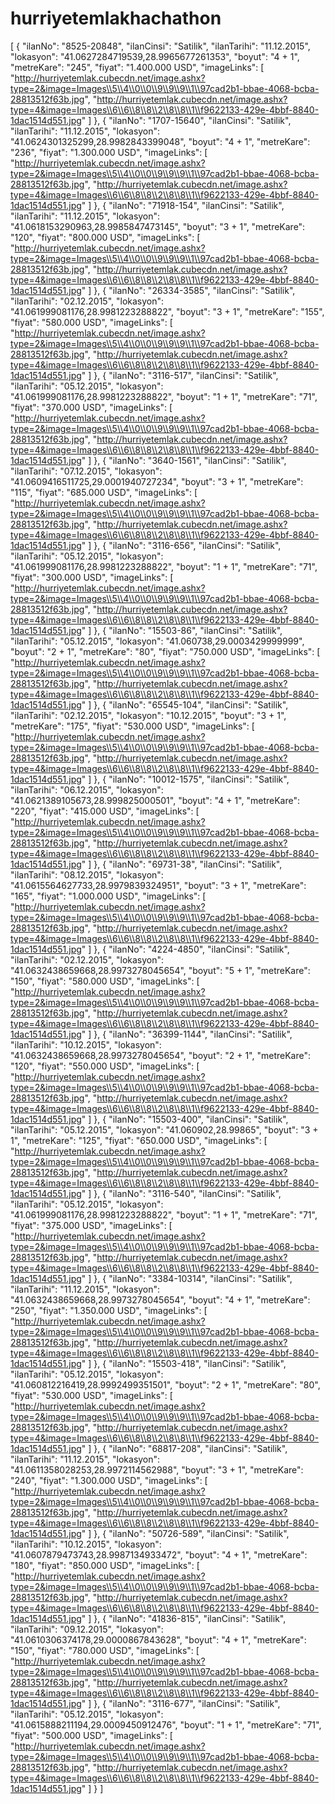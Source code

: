# hurriyetemlakhachathon

[
    {
        "ilanNo": "8525-20848",
        "ilanCinsi": "Satilik",
        "ilanTarihi": "11.12.2015",
        "lokasyon": "41.0627284719539,28.9965677261353",
        "boyut": "4 + 1",
        "metreKare": "245",
        "fiyat": "1.400.000 USD",
        "imageLinks": [
                "http://hurriyetemlak.cubecdn.net/image.ashx?type=2&image=Images\\5\\4\\0\\0\\9\\9\\9\\1\\97cad2b1-bbae-4068-bcba-28813512f63b.jpg",
                "http://hurriyetemlak.cubecdn.net/image.ashx?type=4&image=Images\\6\\6\\8\\8\\2\\8\\8\\1\\f9622133-429e-4bbf-8840-1dac1514d551.jpg"
                ]
    },
    {
        "ilanNo": "1707-15640",
        "ilanCinsi": "Satilik",
        "ilanTarihi": "11.12.2015",
        "lokasyon": "41.0624301325299,28.9982843399048",
        "boyut": "4 + 1",
        "metreKare": "236",
        "fiyat": "1.300.000 USD",
        "imageLinks": [
                "http://hurriyetemlak.cubecdn.net/image.ashx?type=2&image=Images\\5\\4\\0\\0\\9\\9\\9\\1\\97cad2b1-bbae-4068-bcba-28813512f63b.jpg",
                "http://hurriyetemlak.cubecdn.net/image.ashx?type=4&image=Images\\6\\6\\8\\8\\2\\8\\8\\1\\f9622133-429e-4bbf-8840-1dac1514d551.jpg"
                ]
    },
    {
        "ilanNo": "71918-154",
        "ilanCinsi": "Satilik",
        "ilanTarihi": "11.12.2015",
        "lokasyon": "41.0618153290963,28.9985847473145",
        "boyut": "3 + 1",
        "metreKare": "120",
        "fiyat": "800.000 USD",
        "imageLinks": [
                "http://hurriyetemlak.cubecdn.net/image.ashx?type=2&image=Images\\5\\4\\0\\0\\9\\9\\9\\1\\97cad2b1-bbae-4068-bcba-28813512f63b.jpg",
                "http://hurriyetemlak.cubecdn.net/image.ashx?type=4&image=Images\\6\\6\\8\\8\\2\\8\\8\\1\\f9622133-429e-4bbf-8840-1dac1514d551.jpg"
                ]
    },
    {
        "ilanNo": "26334-3585",
        "ilanCinsi": "Satilik",
        "ilanTarihi": "02.12.2015",
        "lokasyon": "41.061999081176,28.9981223288822",
        "boyut": "3 + 1",
        "metreKare": "155",
        "fiyat": "580.000 USD",
        "imageLinks": [
                "http://hurriyetemlak.cubecdn.net/image.ashx?type=2&image=Images\\5\\4\\0\\0\\9\\9\\9\\1\\97cad2b1-bbae-4068-bcba-28813512f63b.jpg",
                "http://hurriyetemlak.cubecdn.net/image.ashx?type=4&image=Images\\6\\6\\8\\8\\2\\8\\8\\1\\f9622133-429e-4bbf-8840-1dac1514d551.jpg"
                ]
    },
    {
        "ilanNo": "3116-517",
        "ilanCinsi": "Satilik",
        "ilanTarihi": "05.12.2015",
        "lokasyon": "41.061999081176,28.9981223288822",
        "boyut": "1 + 1",
        "metreKare": "71",
        "fiyat": "370.000 USD",
        "imageLinks": [
"http://hurriyetemlak.cubecdn.net/image.ashx?type=2&image=Images\\5\\4\\0\\0\\9\\9\\9\\1\\97cad2b1-bbae-4068-bcba-28813512f63b.jpg",
                "http://hurriyetemlak.cubecdn.net/image.ashx?type=4&image=Images\\6\\6\\8\\8\\2\\8\\8\\1\\f9622133-429e-4bbf-8840-1dac1514d551.jpg"
                ]
    },
    {
        "ilanNo": "3640-1561",
        "ilanCinsi": "Satilik",
        "ilanTarihi": "07.12.2015",
        "lokasyon": "41.0609416511725,29.0001940727234",
        "boyut": "3 + 1",
        "metreKare": "115",
        "fiyat": "685.000 USD",
        "imageLinks": [
                "http://hurriyetemlak.cubecdn.net/image.ashx?type=2&image=Images\\5\\4\\0\\0\\9\\9\\9\\1\\97cad2b1-bbae-4068-bcba-28813512f63b.jpg",
                "http://hurriyetemlak.cubecdn.net/image.ashx?type=4&image=Images\\6\\6\\8\\8\\2\\8\\8\\1\\f9622133-429e-4bbf-8840-1dac1514d551.jpg"
                ]
    },
    {
        "ilanNo": "3116-656",
        "ilanCinsi": "Satilik",
        "ilanTarihi": "05.12.2015",
        "lokasyon": "41.061999081176,28.9981223288822",
        "boyut": "1 + 1",
        "metreKare": "71",
        "fiyat": "300.000 USD",
        "imageLinks": [
                "http://hurriyetemlak.cubecdn.net/image.ashx?type=2&image=Images\\5\\4\\0\\0\\9\\9\\9\\1\\97cad2b1-bbae-4068-bcba-28813512f63b.jpg",
                "http://hurriyetemlak.cubecdn.net/image.ashx?type=4&image=Images\\6\\6\\8\\8\\2\\8\\8\\1\\f9622133-429e-4bbf-8840-1dac1514d551.jpg"
                ]
    },
    {
        "ilanNo": "15503-86",
        "ilanCinsi": "Satilik",
        "ilanTarihi": "05.12.2015",
        "lokasyon": "41.060738,29.0003429999999",
        "boyut": "2 + 1",
        "metreKare": "80",
        "fiyat": "750.000 USD",
        "imageLinks": [
                "http://hurriyetemlak.cubecdn.net/image.ashx?type=2&image=Images\\5\\4\\0\\0\\9\\9\\9\\1\\97cad2b1-bbae-4068-bcba-28813512f63b.jpg",
                "http://hurriyetemlak.cubecdn.net/image.ashx?type=4&image=Images\\6\\6\\8\\8\\2\\8\\8\\1\\f9622133-429e-4bbf-8840-1dac1514d551.jpg"
                ]
    },
    {
        "ilanNo": "65545-104",
        "ilanCinsi": "Satilik",
        "ilanTarihi": "02.12.2015",
        "lokasyon": "10.12.2015",
        "boyut": "3 + 1",
        "metreKare": "175",
        "fiyat": "530.000 USD",
        "imageLinks": [
                "http://hurriyetemlak.cubecdn.net/image.ashx?type=2&image=Images\\5\\4\\0\\0\\9\\9\\9\\1\\97cad2b1-bbae-4068-bcba-28813512f63b.jpg",
                "http://hurriyetemlak.cubecdn.net/image.ashx?type=4&image=Images\\6\\6\\8\\8\\2\\8\\8\\1\\f9622133-429e-4bbf-8840-1dac1514d551.jpg"
                ]
    },
    {
        "ilanNo": "10012-1575",
        "ilanCinsi": "Satilik",
        "ilanTarihi": "06.12.2015",
        "lokasyon": "41.0621389105673,28.999825000501",
        "boyut": "4 + 1",
        "metreKare": "220",
        "fiyat": "415.000 USD",
        "imageLinks": [
                "http://hurriyetemlak.cubecdn.net/image.ashx?type=2&image=Images\\5\\4\\0\\0\\9\\9\\9\\1\\97cad2b1-bbae-4068-bcba-28813512f63b.jpg",
                "http://hurriyetemlak.cubecdn.net/image.ashx?type=4&image=Images\\6\\6\\8\\8\\2\\8\\8\\1\\f9622133-429e-4bbf-8840-1dac1514d551.jpg"
                ]
    },
    {
        "ilanNo": "69731-38",
        "ilanCinsi": "Satilik",
        "ilanTarihi": "08.12.2015",
        "lokasyon": "41.0615564627733,28.9979839324951",
        "boyut": "3 + 1",
        "metreKare": "165",
        "fiyat": "1.000.000 USD",
        "imageLinks": [
                "http://hurriyetemlak.cubecdn.net/image.ashx?type=2&image=Images\\5\\4\\0\\0\\9\\9\\9\\1\\97cad2b1-bbae-4068-bcba-28813512f63b.jpg",
                "http://hurriyetemlak.cubecdn.net/image.ashx?type=4&image=Images\\6\\6\\8\\8\\2\\8\\8\\1\\f9622133-429e-4bbf-8840-1dac1514d551.jpg"
                ]
    },
    {
        "ilanNo": "4224-4850",
        "ilanCinsi": "Satilik",
        "ilanTarihi": "02.12.2015",
        "lokasyon": "41.0632438659668,28.9973278045654",
        "boyut": "5 + 1",
        "metreKare": "150",
        "fiyat": "580.000 USD",
        "imageLinks": [
                "http://hurriyetemlak.cubecdn.net/image.ashx?type=2&image=Images\\5\\4\\0\\0\\9\\9\\9\\1\\97cad2b1-bbae-4068-bcba-28813512f63b.jpg",
                "http://hurriyetemlak.cubecdn.net/image.ashx?type=4&image=Images\\6\\6\\8\\8\\2\\8\\8\\1\\f9622133-429e-4bbf-8840-1dac1514d551.jpg"
                ]
    },
    {
        "ilanNo": "36399-1144",
        "ilanCinsi": "Satilik",
        "ilanTarihi": "10.12.2015",
        "lokasyon": "41.0632438659668,28.9973278045654",
        "boyut": "2 + 1",
        "metreKare": "120",
        "fiyat": "550.000 USD",
        "imageLinks": [
                "http://hurriyetemlak.cubecdn.net/image.ashx?type=2&image=Images\\5\\4\\0\\0\\9\\9\\9\\1\\97cad2b1-bbae-4068-bcba-28813512f63b.jpg",
                "http://hurriyetemlak.cubecdn.net/image.ashx?type=4&image=Images\\6\\6\\8\\8\\2\\8\\8\\1\\f9622133-429e-4bbf-8840-1dac1514d551.jpg"
                ]
    },
    {
        "ilanNo": "15503-400",
        "ilanCinsi": "Satilik",
        "ilanTarihi": "05.12.2015",
        "lokasyon": "41.060902,28.99865",
        "boyut": "3 + 1",
        "metreKare": "125",
        "fiyat": "650.000 USD",
        "imageLinks": [
                "http://hurriyetemlak.cubecdn.net/image.ashx?type=2&image=Images\\5\\4\\0\\0\\9\\9\\9\\1\\97cad2b1-bbae-4068-bcba-28813512f63b.jpg",
                "http://hurriyetemlak.cubecdn.net/image.ashx?type=4&image=Images\\6\\6\\8\\8\\2\\8\\8\\1\\f9622133-429e-4bbf-8840-1dac1514d551.jpg"
                ]
    },
    {
        "ilanNo": "3116-540",
        "ilanCinsi": "Satilik",
        "ilanTarihi": "05.12.2015",
        "lokasyon": "41.061999081176,28.9981223288822",
        "boyut": "1 + 1",
        "metreKare": "71",
        "fiyat": "375.000 USD",
        "imageLinks": [
                "http://hurriyetemlak.cubecdn.net/image.ashx?type=2&image=Images\\5\\4\\0\\0\\9\\9\\9\\1\\97cad2b1-bbae-4068-bcba-28813512f63b.jpg",
                "http://hurriyetemlak.cubecdn.net/image.ashx?type=4&image=Images\\6\\6\\8\\8\\2\\8\\8\\1\\f9622133-429e-4bbf-8840-1dac1514d551.jpg"
                ]
    },
    {
        "ilanNo": "3384-10314",
        "ilanCinsi": "Satilik",
        "ilanTarihi": "11.12.2015",
        "lokasyon": "41.0632438659668,28.9973278045654",
        "boyut": "4 + 1",
        "metreKare": "250",
        "fiyat": "1.350.000 USD",
        "imageLinks": [
                "http://hurriyetemlak.cubecdn.net/image.ashx?type=2&image=Images\\5\\4\\0\\0\\9\\9\\9\\1\\97cad2b1-bbae-4068-bcba-28813512f63b.jpg",
                "http://hurriyetemlak.cubecdn.net/image.ashx?type=4&image=Images\\6\\6\\8\\8\\2\\8\\8\\1\\f9622133-429e-4bbf-8840-1dac1514d551.jpg"
                ]
    },
    {
        "ilanNo": "15503-418",
        "ilanCinsi": "Satilik",
        "ilanTarihi": "05.12.2015",
        "lokasyon": "41.060812216419,28.9992499351501",
        "boyut": "2 + 1",
        "metreKare": "80",
        "fiyat": "530.000 USD",
        "imageLinks": [
                "http://hurriyetemlak.cubecdn.net/image.ashx?type=2&image=Images\\5\\4\\0\\0\\9\\9\\9\\1\\97cad2b1-bbae-4068-bcba-28813512f63b.jpg",
                "http://hurriyetemlak.cubecdn.net/image.ashx?type=4&image=Images\\6\\6\\8\\8\\2\\8\\8\\1\\f9622133-429e-4bbf-8840-1dac1514d551.jpg"
                ]
    },
    {
        "ilanNo": "68817-208",
        "ilanCinsi": "Satilik",
        "ilanTarihi": "11.12.2015",
        "lokasyon": "41.0611358028253,28.9972114562988",
        "boyut": "3 + 1",
        "metreKare": "240",
        "fiyat": "1.300.000 USD",
        "imageLinks": [
                "http://hurriyetemlak.cubecdn.net/image.ashx?type=2&image=Images\\5\\4\\0\\0\\9\\9\\9\\1\\97cad2b1-bbae-4068-bcba-28813512f63b.jpg",
                "http://hurriyetemlak.cubecdn.net/image.ashx?type=4&image=Images\\6\\6\\8\\8\\2\\8\\8\\1\\f9622133-429e-4bbf-8840-1dac1514d551.jpg"
                ]
    },
    {
        "ilanNo": "50726-589",
        "ilanCinsi": "Satilik",
        "ilanTarihi": "10.12.2015",
        "lokasyon": "41.0607879473743,28.9987134933472",
        "boyut": "4 + 1",
        "metreKare": "180",
        "fiyat": "850.000 USD",
        "imageLinks": [
                "http://hurriyetemlak.cubecdn.net/image.ashx?type=2&image=Images\\5\\4\\0\\0\\9\\9\\9\\1\\97cad2b1-bbae-4068-bcba-28813512f63b.jpg",
                "http://hurriyetemlak.cubecdn.net/image.ashx?type=4&image=Images\\6\\6\\8\\8\\2\\8\\8\\1\\f9622133-429e-4bbf-8840-1dac1514d551.jpg"
                ]
    },
    {
        "ilanNo": "41836-815",
        "ilanCinsi": "Satilik",
        "ilanTarihi": "09.12.2015",
        "lokasyon": "41.0610306374178,29.0000867843628",
        "boyut": "4 + 1",
        "metreKare": "150",
        "fiyat": "780.000 USD",
        "imageLinks": [
                "http://hurriyetemlak.cubecdn.net/image.ashx?type=2&image=Images\\5\\4\\0\\0\\9\\9\\9\\1\\97cad2b1-bbae-4068-bcba-28813512f63b.jpg",
                "http://hurriyetemlak.cubecdn.net/image.ashx?type=4&image=Images\\6\\6\\8\\8\\2\\8\\8\\1\\f9622133-429e-4bbf-8840-1dac1514d551.jpg"
                ]
    },
    {
        "ilanNo": "3116-677",
        "ilanCinsi": "Satilik",
        "ilanTarihi": "05.12.2015",
        "lokasyon": "41.0615888211194,29.0009450912476",
        "boyut": "1 + 1",
        "metreKare": "71",
        "fiyat": "500.000 USD",
        "imageLinks": [
                "http://hurriyetemlak.cubecdn.net/image.ashx?type=2&image=Images\\5\\4\\0\\0\\9\\9\\9\\1\\97cad2b1-bbae-4068-bcba-28813512f63b.jpg",
                "http://hurriyetemlak.cubecdn.net/image.ashx?type=4&image=Images\\6\\6\\8\\8\\2\\8\\8\\1\\f9622133-429e-4bbf-8840-1dac1514d551.jpg"
                ]
    }
]
